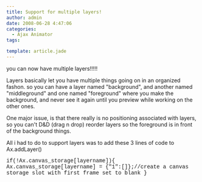 ```yaml
---
title: Support for multiple layers!
author: admin
date: 2008-06-28 4:47:06
categories:
  - Ajax Animator
tags: 

template: article.jade
---
```


you can now have multiple layers!!!!!

Layers basically let you have multiple things going on in an organized fashon. so you can have a layer named "background", and another named "middleground" and one named "foreground" where you make the background, and never see it again until you preview while working on the other ones. 

One major issue, is that there really is no positioning associated with layers, so you can't D&amp;D (drag n drop) reorder layers so the foreground is in front of the background things.

All i had to do to support layers was to add these 3 lines of code to Ax.addLayer()

<font face="Courier New">if(!Ax.canvas_storage[layername]){
    Ax.canvas_storage[layername] = {"1":[]};//create a canvas storage slot with first frame set to blank
  }
  </font>
